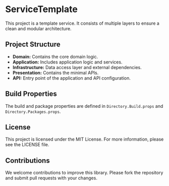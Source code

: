 # ServiceTemplate

This project is a template service. It consists of multiple layers to ensure a clean and modular architecture.

## Project Structure

- **Domain:** Contains the core domain logic.
- **Application:** Includes application logic and services.
- **Infrastructure:** Data access layer and external dependencies.
- **Presentation:** Contains the minimal APIs.
- **API:** Entry point of the application and API configuration.

## Build Properties

The build and package properties are defined in `Directory.Build.props` and `Directory.Packages.props`.

## License
This project is licensed under the MIT License. For more information, please see the LICENSE file.

## Contributions
We welcome contributions to improve this library. Please fork the repository and submit pull requests with your changes.